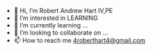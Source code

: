 - 👋 Hi, I’m Robert Andrew Hart IV,PE
- 👀 I’m interested in LEARNING
- 🌱 I’m currently learning ...
- 💞️ I’m looking to collaborate on ...
- 📫 How to reach me 4roberthart4@gmail.com 

<!---
drewhartivpe/drewhartivpe is a ✨ special ✨ repository because its `README.md` (this file) appears on your GitHub profile.
You can click the Preview link to take a look at your changes.
--->
